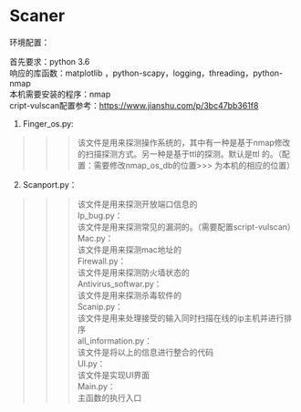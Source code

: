 # Scaner


环境配置：

首先要求：python 3.6</br>
响应的库函数：matplotlib ，python-scapy，logging，threading，python-nmap</br>
本机需要安装的程序：nmap</br>
cript-vulscan配置参考：https://www.jianshu.com/p/3bc47bb361f8</br>


1. Finger_os.py:</br>
>>> 该文件是用来探测操作系统的，其中有一种是基于nmap修改的扫描探测方式。另一种是基于ttl的探测。默认是ttl	的。（配置：需要修改nmap_os_db的位置>>> 为本机的相应的位置）</br>
2. Scanport.py：</br>
>>> 该文件是用来探测开放端口信息的</br>
>> Ip_bug.py：</br>
>>> 该文件是用来探测常见的漏洞的。（需要配置script-vulscan）</br>
>> Mac.py：</br>
>>> 该文件是用来探测mac地址的</br>
Firewall.py：</br>
>>> 该文件是用来探测防火墙状态的</br>
>> Antivirus_softwar.py：</br>
>>> 该文件是用来探测杀毒软件的</br>
>> Scanip.py：</br>
>>> 该文件是用来处理接受的输入同时扫描在线的ip主机并进行排序</br>
>> all_information.py：</br>
>>> 该文件是将以上的信息进行整合的代码</br>
>> UI.py：</br>
>>> 该文件是实现UI界面</br>
>> Main.py：</br>
>>> 主函数的执行入口</br>
